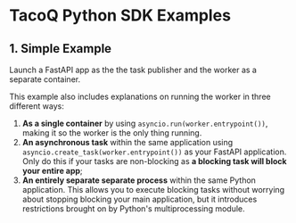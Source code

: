 # TacoQ Python SDK Examples

## 1. Simple Example
Launch a FastAPI app as the the task publisher and the worker as a separate container.

This example also includes explanations on running the worker in three different ways:
1. **As a single container** by using `asyncio.run(worker.entrypoint())`, making it so the worker is the only thing running.
2. **An asynchronous task** within the same application using `asyncio.create_task(worker.entrypoint())` as your FastAPI application. Only do this if your tasks are non-blocking as **a blocking task will block your entire app**;
3. **An entirely separate separate process** within the same Python application. This allows you to execute blocking tasks without worrying about stopping blocking your main application, but it introduces restrictions brought on by Python's multiprocessing module.